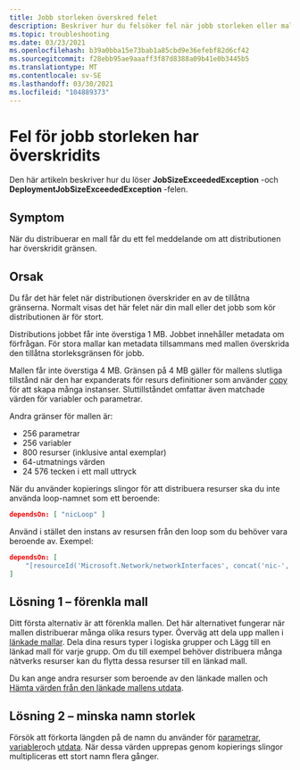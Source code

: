 ```yaml
---
title: Jobb storleken överskred felet
description: Beskriver hur du felsöker fel när jobb storleken eller mallen är för stor.
ms.topic: troubleshooting
ms.date: 03/23/2021
ms.openlocfilehash: b39a0bba15e73bab1a85cbd9e36efebf82d6cf42
ms.sourcegitcommit: f28ebb95ae9aaaff3f87d8388a09b41e0b3445b5
ms.translationtype: MT
ms.contentlocale: sv-SE
ms.lasthandoff: 03/30/2021
ms.locfileid: "104889373"
---
```

# <a name="resolve-errors-for-job-size-exceeded"></a>Fel för jobb storleken har överskridits

Den här artikeln beskriver hur du löser **JobSizeExceededException** -och **DeploymentJobSizeExceededException** -felen.

## <a name="symptom"></a>Symptom

När du distribuerar en mall får du ett fel meddelande om att distributionen har överskridit gränsen.

## <a name="cause"></a>Orsak

Du får det här felet när distributionen överskrider en av de tillåtna gränserna. Normalt visas det här felet när din mall eller det jobb som kör distributionen är för stort.

Distributions jobbet får inte överstiga 1 MB. Jobbet innehåller metadata om förfrågan. För stora mallar kan metadata tillsammans med mallen överskrida den tillåtna storleksgränsen för jobb.

Mallen får inte överstiga 4 MB. Gränsen på 4 MB gäller för mallens slutliga tillstånd när den har expanderats för resurs definitioner som använder [copy](copy-resources.md) för att skapa många instanser. Sluttillståndet omfattar även matchade värden för variabler och parametrar.

Andra gränser för mallen är:

* 256 parametrar
* 256 variabler
* 800 resurser (inklusive antal exemplar)
* 64-utmatnings värden
* 24 576 tecken i ett mall uttryck

När du använder kopierings slingor för att distribuera resurser ska du inte använda loop-namnet som ett beroende:

```json
dependsOn: [ "nicLoop" ]
```

Använd i stället den instans av resursen från den loop som du behöver vara beroende av. Exempel:

```json
dependsOn: [
    "[resourceId('Microsoft.Network/networkInterfaces', concat('nic-', copyIndex()))]"
]
```

## <a name="solution-1---simplify-template"></a>Lösning 1 – förenkla mall

Ditt första alternativ är att förenkla mallen. Det här alternativet fungerar när mallen distribuerar många olika resurs typer. Överväg att dela upp mallen i [länkade mallar](linked-templates.md). Dela dina resurs typer i logiska grupper och Lägg till en länkad mall för varje grupp. Om du till exempel behöver distribuera många nätverks resurser kan du flytta dessa resurser till en länkad mall.

Du kan ange andra resurser som beroende av den länkade mallen och [Hämta värden från den länkade mallens utdata](linked-templates.md#get-values-from-linked-template).

## <a name="solution-2---reduce-name-size"></a>Lösning 2 – minska namn storlek

Försök att förkorta längden på de namn du använder för [parametrar](template-parameters.md), [variabler](template-variables.md)och [utdata](template-outputs.md). När dessa värden upprepas genom kopierings slingor multipliceras ett stort namn flera gånger.